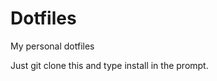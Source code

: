 Dotfiles 
=================

My personal dotfiles

Just git clone this and type install in the prompt. 
